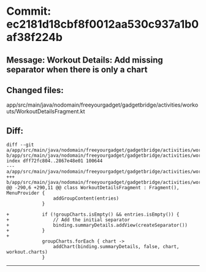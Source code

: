# Commit: ec2181d18cbf8f0012aa530c937a1b0af38f224b
## Message: Workout Details: Add missing separator when there is only a chart
## Changed files:
app/src/main/java/nodomain/freeyourgadget/gadgetbridge/activities/workouts/WorkoutDetailsFragment.kt

## Diff:
```
diff --git a/app/src/main/java/nodomain/freeyourgadget/gadgetbridge/activities/workouts/WorkoutDetailsFragment.kt b/app/src/main/java/nodomain/freeyourgadget/gadgetbridge/activities/workouts/WorkoutDetailsFragment.kt
index dff72fc804..2867e48e01 100644
--- a/app/src/main/java/nodomain/freeyourgadget/gadgetbridge/activities/workouts/WorkoutDetailsFragment.kt
+++ b/app/src/main/java/nodomain/freeyourgadget/gadgetbridge/activities/workouts/WorkoutDetailsFragment.kt
@@ -290,6 +290,11 @@ class WorkoutDetailsFragment : Fragment(), MenuProvider {
                 addGroupContent(entries)
             }
 
+            if (!groupCharts.isEmpty() && entries.isEmpty()) {
+                // Add the initial separator
+                binding.summaryDetails.addView(createSeparator())
+            }
+
             groupCharts.forEach { chart ->
                 addChart(binding.summaryDetails, false, chart, workout.charts)
             }
```
-----------------------------------
